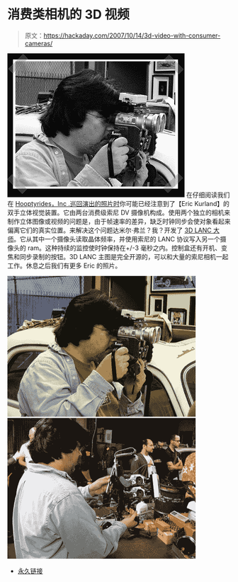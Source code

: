 # 消费类相机的 3D 视频

> 原文：<https://hackaday.com/2007/10/14/3d-video-with-consumer-cameras/>

![](img/8631a1213d3860f61abe128d1eed21b5.png)
在仔细阅读我们在 [Hooptyrides，Inc .巡回演出的照片时](http://www.hackaday.com/2007/10/14/hooptyrides-inc-open-house/)你可能已经注意到了【Eric Kurland】的双手立体视觉装置。它由两台消费级索尼 DV 摄像机构成。使用两个独立的相机来制作立体图像或视频的问题是，由于帧速率的差异，缺乏时钟同步会使对象看起来偏离它们的真实位置。来解决这个问题达米尔·弗兰？我？开发了 [3D LANC 大师](http://www-e2.ijs.si/3DLANCMaster/)。它从其中一个摄像头读取晶体频率，并使用索尼的 LANC 协议写入另一个摄像头的 ram。这种持续的监控使时钟保持在+/-3 毫秒之内。控制盒还有开机、变焦和同步录制的按钮。3D LANC 主图是完全开源的，可以和大量的索尼相机一起工作。休息之后我们有更多 Eric 的照片。

![](img/f265e78054cbeede116441358957d377.png)![](img/6a255796967d01da7783b31e4dbe0255.png)

*   [永久链接](http://www-e2.ijs.si/3DLANCMaster/)